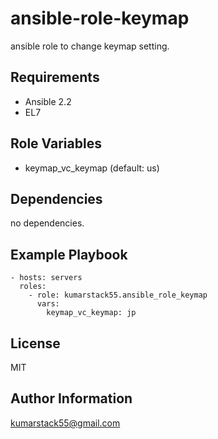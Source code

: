 ansible-role-keymap
===================

ansible role to change keymap setting.

Requirements
------------

* Ansible 2.2
* EL7

Role Variables
--------------

* keymap_vc_keymap (default: us)

Dependencies
------------

no dependencies.

Example Playbook
----------------

    - hosts: servers
      roles:
        - role: kumarstack55.ansible_role_keymap
          vars:
            keymap_vc_keymap: jp

License
-------

MIT

Author Information
------------------

kumarstack55@gmail.com
